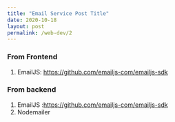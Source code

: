 ```yaml
---
title: "Email Service Post Title"
date: 2020-10-18
layout: post
permalink: /web-dev/2
---
```


### From Frontend
1. EmailJS: https://github.com/emailjs-com/emailjs-sdk

### From backend
1. EmailJS :https://github.com/emailjs-com/emailjs-sdk
2. Nodemailer
